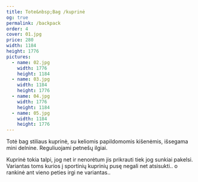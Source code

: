 ```yaml
---
title: Tote&nbsp;Bag /kuprinė
og: true
permalink: /backpack
order: 4
cover: 01.jpg
price: 280
width: 1184
height: 1776
pictures:
  - name: 02.jpg
    width: 1776
    height: 1184
  - name: 03.jpg
    width: 1184
    height: 1776
  - name: 04.jpg
    width: 1776
    height: 1184
  - name: 05.jpg
    width: 1184
    height: 1776
---
```


Totė bag stiliaus kuprinė, su keliomis papildomomis kišenėmis, išsegama mini delnine.
Reguliuojami petnešų ilgiai.

Kuprinė tokia talpi, jog net ir nenorėtum jis prikrauti tiek jog sunkiai pakelsi. Variantas toms kurios į sportinių kuprinių pusę negali net atsisukti.. o rankinė ant vieno peties irgi ne variantas..
